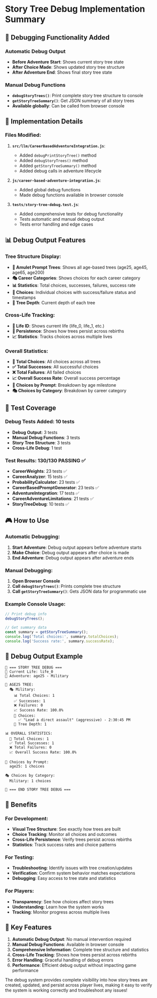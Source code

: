 # Story Tree Debug Implementation Summary

## 🎯 **Debugging Functionality Added**

### **Automatic Debug Output**
- **Before Adventure Start**: Shows current story tree state
- **After Choice Made**: Shows updated story tree structure  
- **After Adventure End**: Shows final story tree state

### **Manual Debug Functions**
- **`debugStoryTrees()`**: Print complete story tree structure to console
- **`getStoryTreeSummary()`**: Get JSON summary of all story trees
- **Available globally**: Can be called from browser console

## 🔧 **Implementation Details**

### **Files Modified:**
1. **`src/llm/CareerBasedAdventureIntegration.js`**:
   - Added `debugPrintStoryTree()` method
   - Added `debugStoryTrees()` method
   - Added `getStoryTreeSummary()` method
   - Added debug calls in adventure lifecycle

2. **`js/career-based-adventure-integration.js`**:
   - Added global debug functions
   - Made debug functions available in browser console

3. **`tests/story-tree-debug.test.js`**:
   - Added comprehensive tests for debug functionality
   - Tests automatic and manual debug output
   - Tests error handling and edge cases

## 📊 **Debug Output Features**

### **Tree Structure Display:**
- **🔮 Amulet Prompt Trees**: Shows all age-based trees (age25, age45, age65, age200)
- **🎭 Career Categories**: Shows choices for each career category
- **📊 Statistics**: Total choices, successes, failures, success rate
- **🌿 Choices**: Individual choices with success/failure status and timestamps
- **📏 Tree Depth**: Current depth of each tree

### **Cross-Life Tracking:**
- **📅 Life ID**: Shows current life (life_0, life_1, etc.)
- **🔄 Persistence**: Shows how trees persist across rebirths
- **📈 Statistics**: Tracks choices across multiple lives

### **Overall Statistics:**
- **🎯 Total Choices**: All choices across all trees
- **✅ Total Successes**: All successful choices
- **❌ Total Failures**: All failed choices
- **📈 Overall Success Rate**: Overall success percentage
- **📅 Choices by Prompt**: Breakdown by age milestone
- **🎭 Choices by Category**: Breakdown by career category

## 🧪 **Test Coverage**

### **Debug Tests Added: 10 tests**
- **Debug Output**: 3 tests
- **Manual Debug Functions**: 3 tests  
- **Story Tree Structure**: 3 tests
- **Cross-Life Debug**: 1 test

### **Test Results: 130/130 PASSING** ✅
- **CareerWeights**: 23 tests ✅
- **CareerAnalyzer**: 15 tests ✅  
- **ProbabilityCalculator**: 23 tests ✅
- **CareerBasedPromptGenerator**: 23 tests ✅
- **AdventureIntegration**: 17 tests ✅
- **CareerAdventureLimitations**: 21 tests ✅
- **StoryTreeDebug**: 10 tests ✅

## 🎮 **How to Use**

### **Automatic Debugging:**
1. **Start Adventure**: Debug output appears before adventure starts
2. **Make Choice**: Debug output appears after choice is made
3. **End Adventure**: Debug output appears after adventure ends

### **Manual Debugging:**
1. **Open Browser Console**
2. **Call `debugStoryTrees()`**: Prints complete tree structure
3. **Call `getStoryTreeSummary()`**: Gets JSON data for programmatic use

### **Example Console Usage:**
```javascript
// Print debug info
debugStoryTrees();

// Get summary data
const summary = getStoryTreeSummary();
console.log('Total choices:', summary.totalChoices);
console.log('Success rate:', summary.successRate);
```

## 📝 **Debug Output Example**

```
🌳 === STORY TREE DEBUG ===
📅 Current Life: life_0
🎯 Adventure: age25 - Military

🔮 AGE25 TREE:
  🎭 Military:
    📊 Total Choices: 1
    ✅ Successes: 1
    ❌ Failures: 0
    📈 Success Rate: 100.0%
    🌿 Choices:
      ✅ "Lead a direct assault" (aggressive) - 2:30:45 PM
    📏 Tree Depth: 1

📊 OVERALL STATISTICS:
  🎯 Total Choices: 1
  ✅ Total Successes: 1
  ❌ Total Failures: 0
  📈 Overall Success Rate: 100.0%

📅 Choices by Prompt:
  age25: 1 choices

🎭 Choices by Category:
  Military: 1 choices

🌳 === END STORY TREE DEBUG ===
```

## 🚀 **Benefits**

### **For Development:**
- **Visual Tree Structure**: See exactly how trees are built
- **Choice Tracking**: Monitor all choices and outcomes
- **Cross-Life Persistence**: Verify trees persist across rebirths
- **Statistics**: Track success rates and choice patterns

### **For Testing:**
- **Troubleshooting**: Identify issues with tree creation/updates
- **Verification**: Confirm system behavior matches expectations
- **Debugging**: Easy access to tree state and statistics

### **For Players:**
- **Transparency**: See how choices affect story trees
- **Understanding**: Learn how the system works
- **Tracking**: Monitor progress across multiple lives

## 🎯 **Key Features**

1. **Automatic Debug Output**: No manual intervention required
2. **Manual Debug Functions**: Available in browser console
3. **Comprehensive Information**: Complete tree structure and statistics
4. **Cross-Life Tracking**: Shows how trees persist across rebirths
5. **Error Handling**: Graceful handling of debug errors
6. **Performance**: Efficient debug output without impacting game performance

The debug system provides complete visibility into how story trees are created, updated, and persist across player lives, making it easy to verify the system is working correctly and troubleshoot any issues!
